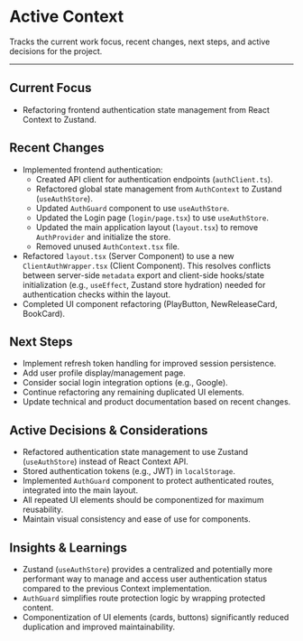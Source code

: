 # Active Context

Tracks the current work focus, recent changes, next steps, and active decisions for the project.

---

## Current Focus

- Refactoring frontend authentication state management from React Context to Zustand.
## Recent Changes

- Implemented frontend authentication:
    - Created API client for authentication endpoints (`authClient.ts`).
    - Refactored global state management from `AuthContext` to Zustand (`useAuthStore`).
    - Updated `AuthGuard` component to use `useAuthStore`.
    - Updated the Login page (`login/page.tsx`) to use `useAuthStore`.
    - Updated the main application layout (`layout.tsx`) to remove `AuthProvider` and initialize the store.
    - Removed unused `AuthContext.tsx` file.
- Refactored `layout.tsx` (Server Component) to use a new `ClientAuthWrapper.tsx` (Client Component). This resolves conflicts between server-side `metadata` export and client-side hooks/state initialization (e.g., `useEffect`, Zustand store hydration) needed for authentication checks within the layout.
- Completed UI component refactoring (PlayButton, NewReleaseCard, BookCard).
## Next Steps

- Implement refresh token handling for improved session persistence.
- Add user profile display/management page.
- Consider social login integration options (e.g., Google).
- Continue refactoring any remaining duplicated UI elements.
- Update technical and product documentation based on recent changes.

## Active Decisions & Considerations

- Refactored authentication state management to use Zustand (`useAuthStore`) instead of React Context API.
- Stored authentication tokens (e.g., JWT) in `localStorage`.
- Implemented `AuthGuard` component to protect authenticated routes, integrated into the main layout.
- All repeated UI elements should be componentized for maximum reusability.
- Maintain visual consistency and ease of use for components.
## Insights & Learnings

- Zustand (`useAuthStore`) provides a centralized and potentially more performant way to manage and access user authentication status compared to the previous Context implementation.
- `AuthGuard` simplifies route protection logic by wrapping protected content.
- Componentization of UI elements (cards, buttons) significantly reduced duplication and improved maintainability.
